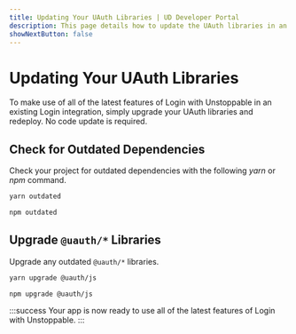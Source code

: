 ```yaml
---
title: Updating Your UAuth Libraries | UD Developer Portal
description: This page details how to update the UAuth libraries in an existing Login With Unstoppable integration.
showNextButton: false
---
```


# Updating Your UAuth Libraries

To make use of all of the latest features of Login with Unstoppable in an existing Login integration, simply upgrade your UAuth libraries and redeploy. No code update is required.

## Check for Outdated Dependencies

Check your project for outdated dependencies with the following _yarn_ or _npm_ command.

```sh yarn
yarn outdated
```

```sh npm
npm outdated
```

## Upgrade `@uauth/*` Libraries

Upgrade any outdated `@uauth/*` libraries.

```sh yarn
yarn upgrade @uauth/js
```

```sh npm
npm upgrade @uauth/js
```

:::success
Your app is now ready to use all of the latest features of Login with Unstoppable.
:::
